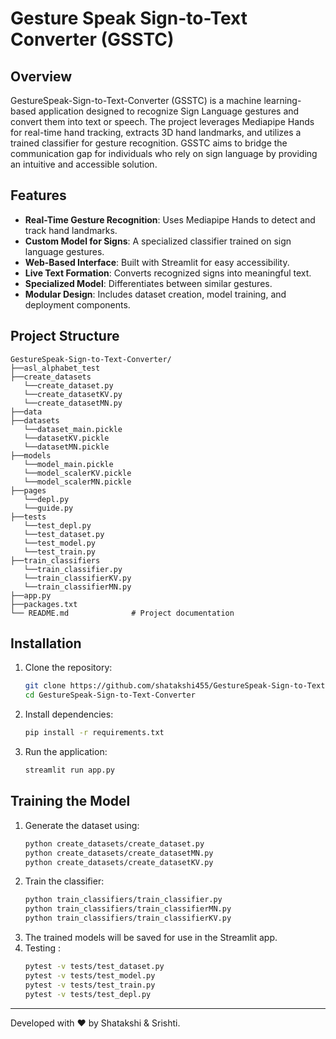 # Gesture Speak Sign-to-Text Converter (GSSTC)

## Overview
GestureSpeak-Sign-to-Text-Converter (GSSTC) is a machine learning-based application designed to recognize Sign Language gestures and convert them into text or speech. The project leverages Mediapipe Hands for real-time hand tracking, extracts 3D hand landmarks, and utilizes a trained classifier for gesture recognition. GSSTC aims to bridge the communication gap for individuals who rely on sign language by providing an intuitive and accessible solution.

## Features
- **Real-Time Gesture Recognition**: Uses Mediapipe Hands to detect and track hand landmarks.
- **Custom Model for Signs**: A specialized classifier trained on sign language gestures.
- **Web-Based Interface**: Built with Streamlit for easy accessibility.
- **Live Text Formation**: Converts recognized signs into meaningful text.
- **Specialized Model**: Differentiates between similar gestures.
- **Modular Design**: Includes dataset creation, model training, and deployment components.

## Project Structure
```
GestureSpeak-Sign-to-Text-Converter/
├──asl_alphabet_test
├──create_datasets
   └──create_dataset.py
   └──create_datasetKV.py
   └──create_datasetMN.py
├──data
├──datasets
   └──dataset_main.pickle
   └──datasetKV.pickle
   └──datasetMN.pickle
├──models
   └──model_main.pickle
   └──model_scalerKV.pickle
   └──model_scalerMN.pickle
├──pages
   └──depl.py
   └──guide.py
├──tests
   └──test_depl.py
   └──test_dataset.py
   └──test_model.py
   └──test_train.py
├──train_classifiers
   └──train_classifier.py
   └──train_classifierKV.py
   └──train_classifierMN.py
├──app.py
├──packages.txt
└── README.md              # Project documentation
```

## Installation
1. Clone the repository:
   ```bash
   git clone https://github.com/shatakshi455/GestureSpeak-Sign-to-Text-Converter.git
   cd GestureSpeak-Sign-to-Text-Converter
   ```
2. Install dependencies:
   ```bash
   pip install -r requirements.txt
   ```
3. Run the application:
   ```bash
   streamlit run app.py
   ```

## Training the Model
1. Generate the dataset using:
   ```bash
   python create_datasets/create_dataset.py
   python create_datasets/create_datasetMN.py
   python create_datasets/create_datasetKV.py
   ```
2. Train the classifier:
   ```bash
   python train_classifiers/train_classifier.py
   python train_classifiers/train_classifierMN.py
   python train_classifiers/train_classifierKV.py
   ```
3. The trained models will be saved for use in the Streamlit app.
4. Testing :
   ```bash
   pytest -v tests/test_dataset.py
   pytest -v tests/test_model.py
   pytest -v tests/test_train.py
   pytest -v tests/test_depl.py
   ```
---
Developed with ❤️ by Shatakshi & Srishti.
